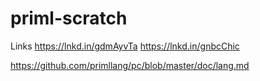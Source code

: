 # priml-scratch

Links
https://lnkd.in/gdmAyvTa
https://lnkd.in/gnbcChic

https://github.com/primllang/pc/blob/master/doc/lang.md
